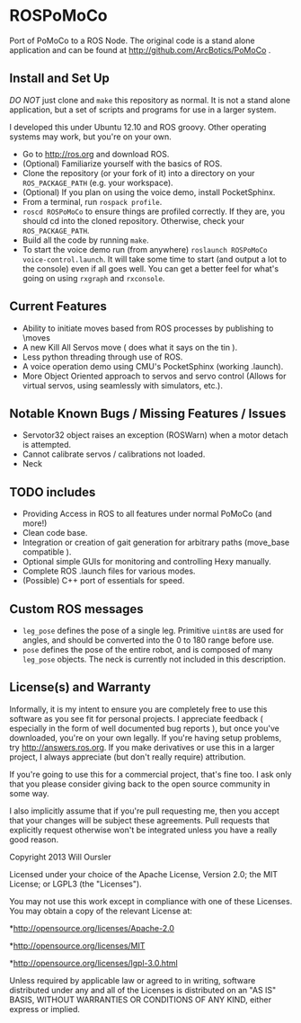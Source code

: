 ROSPoMoCo
==========

Port of PoMoCo to a ROS Node. The original code is a stand alone application and can be found at http://github.com/ArcBotics/PoMoCo .

Install and Set Up
---------------------
_DO NOT_ just clone and `make` this repository as normal. It is not a stand alone application, but a set of scripts and programs for use in a larger system.

I developed this under Ubuntu 12.10 and ROS groovy. Other operating systems may work, but you're on your own.

* Go to http://ros.org and download ROS.
* (Optional) Familiarize yourself with the basics of ROS.
* Clone the repository (or your fork of it) into a directory on your `ROS_PACKAGE_PATH` (e.g. your workspace).
* (Optional) If you plan on using the voice demo, install PocketSphinx.
* From a terminal, run `rospack profile`.
* `roscd ROSPoMoCo` to ensure things are profiled correctly. If they are, you should cd into the cloned repository. Otherwise, check your `ROS_PACKAGE_PATH`.
* Build all the code by running `make`.
* To start the voice demo run (from anywhere) `roslaunch ROSPoMoCo voice-control.launch`. It will take some time to start (and output a lot to the console) even if all goes well. You can get a better feel for what's going on using `rxgraph` and `rxconsole`.

Current Features
-------------------
* Ability to initiate moves based from ROS processes by publishing to \moves
* A new Kill All Servos move ( does what it says on the tin ).
* Less python threading through use of ROS.
* A voice operation demo using CMU's PocketSphinx (working .launch).
* More Object Oriented approach to servos and servo control (Allows for virtual servos, using seamlessly with simulators, etc.).

Notable Known Bugs / Missing Features / Issues
--------------------------------------------------------
* Servotor32 object raises an exception (ROSWarn) when a motor detach is attempted.
* Cannot calibrate servos / calibrations not loaded.
* Neck 

TODO includes
------------------
* Providing Access in ROS to all features under normal PoMoCo (and more!)
* Clean code base.
* Integration or creation of gait generation for arbitrary paths (move_base compatible ).
* Optional simple GUIs for monitoring and controlling Hexy manually.
* Complete ROS .launch files for various modes.
* (Possible) C++ port of essentials for speed.

Custom ROS messages
---------------------------
* `leg_pose` defines the pose of a single leg. Primitive `uint8`s are used for angles, and should be converted into the 0 to 180 range before use.
* `pose` defines the pose of the entire robot, and is composed of many `leg_pose` objects. The neck is currently not included in this description.

License(s) and Warranty
-----------------------------

Informally, it is my intent to ensure you are completely free to use this software as you see fit for personal projects. I appreciate feedback ( especially in the form of well documented bug reports ), but once you've downloaded, you're on your own legally. If you're having setup problems, try http://answers.ros.org. If you make derivatives or use this in a larger project, I always appreciate (but don't really require) attribution.

If you're going to use this for a commercial project, that's fine too. I ask only that you please consider giving back to the open source community in some way.

I also implicitly assume that if you're pull requesting me, then you accept that your changes will be subject these agreements. Pull requests that explicitly request otherwise won't be integrated unless you have a really good reason.

Copyright 2013 Will Oursler

Licensed under your choice of the Apache License, Version 2.0; the MIT License; or LGPL3 (the "Licenses").

You may not use this work except in compliance with one of these Licenses. You may obtain a copy of the relevant License at:

*http://opensource.org/licenses/Apache-2.0

*http://opensource.org/licenses/MIT

*http://opensource.org/licenses/lgpl-3.0.html

Unless required by applicable law or agreed to in writing, software distributed under any and all of the Licenses is distributed on an "AS IS" BASIS, WITHOUT WARRANTIES OR CONDITIONS OF ANY KIND, either express or implied.
